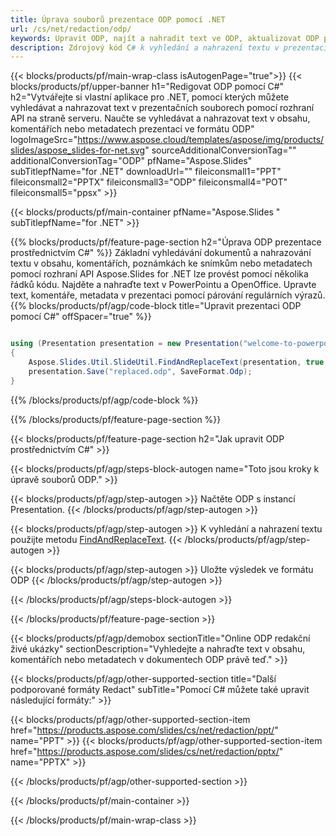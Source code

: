 ```yaml
---
title: Úprava souborů prezentace ODP pomocí .NET
url: /cs/net/redaction/odp/
keywords: Upravit ODP, najít a nahradit text ve ODP, aktualizovat ODP prezentaci
description: Zdrojový kód C# k vyhledání a nahrazení textu v prezentaci ODP.
---
```


{{< blocks/products/pf/main-wrap-class isAutogenPage="true">}}
{{< blocks/products/pf/upper-banner h1="Redigovat ODP pomocí C#" h2="Vytvářejte si vlastní aplikace pro .NET, pomocí kterých můžete vyhledávat a nahrazovat text v prezentačních souborech pomocí rozhraní API na straně serveru. Naučte se vyhledávat a nahrazovat text v obsahu, komentářích nebo metadatech prezentací ve formátu ODP" logoImageSrc="https://www.aspose.cloud/templates/aspose/img/products/slides/aspose_slides-for-net.svg" sourceAdditionalConversionTag="" additionalConversionTag="ODP" pfName="Aspose.Slides" subTitlepfName="for .NET" downloadUrl="" fileiconsmall1="PPT" fileiconsmall2="PPTX" fileiconsmall3="ODP" fileiconsmall4="POT" fileiconsmall5="ppsx" >}}

{{< blocks/products/pf/main-container pfName="Aspose.Slides " subTitlepfName="for .NET" >}}

{{% blocks/products/pf/feature-page-section  h2="Úprava ODP prezentace prostřednictvím C#" %}}
Základní vyhledávání dokumentů a nahrazování textu v obsahu, komentářích, poznámkách ke snímkům nebo metadatech pomocí rozhraní API Aspose.Slides for .NET lze provést pomocí několika řádků kódu. Najděte a nahraďte text v PowerPointu a OpenOffice. Upravte text, komentáře, metadata v prezentaci pomocí párování regulárních výrazů.
{{% blocks/products/pf/agp/code-block title="Upravit prezentaci ODP pomocí C#" offSpacer="true" %}}

```cs

using (Presentation presentation = new Presentation("welcome-to-powerpoint.odp"))
{
    Aspose.Slides.Util.SlideUtil.FindAndReplaceText(presentation, true, "PowerPoint", "Aspose.Slides", null);
    presentation.Save("replaced.odp", SaveFormat.Odp);
}
```

{{% /blocks/products/pf/agp/code-block %}}

{{% /blocks/products/pf/feature-page-section %}}

{{< blocks/products/pf/feature-page-section  h2="Jak upravit ODP prostřednictvím C#" >}}

{{< blocks/products/pf/agp/steps-block-autogen name="Toto jsou kroky k úpravě souborů ODP." >}}

{{< blocks/products/pf/agp/step-autogen >}}
Načtěte ODP s instancí Presentation.
{{< /blocks/products/pf/agp/step-autogen >}}

{{< blocks/products/pf/agp/step-autogen >}}
K vyhledání a nahrazení textu použijte metodu [FindAndReplaceText](https://reference.aspose.com/slides/net/aspose.slides.util/slideutil/findandreplacetext/).
{{< /blocks/products/pf/agp/step-autogen >}}

{{< blocks/products/pf/agp/step-autogen >}}
Uložte výsledek ve formátu ODP
{{< /blocks/products/pf/agp/step-autogen >}}

{{< /blocks/products/pf/agp/steps-block-autogen >}}

{{< /blocks/products/pf/feature-page-section >}}

{{< blocks/products/pf/agp/demobox sectionTitle="Online ODP redakční živé ukázky" sectionDescription="Vyhledejte a nahraďte text v obsahu, komentářích nebo metadatech v dokumentech ODP právě teď." >}}

{{< blocks/products/pf/agp/other-supported-section title="Další podporované formáty Redact" subTitle="Pomocí C# můžete také upravit následující formáty:" >}}

{{< blocks/products/pf/agp/other-supported-section-item href="https://products.aspose.com/slides/cs/net/redaction/ppt/" name="PPT" >}}
{{< blocks/products/pf/agp/other-supported-section-item href="https://products.aspose.com/slides/cs/net/redaction/pptx/" name="PPTX" >}}


{{< /blocks/products/pf/agp/other-supported-section >}}

{{< /blocks/products/pf/main-container >}}
    
{{< /blocks/products/pf/main-wrap-class >}}
